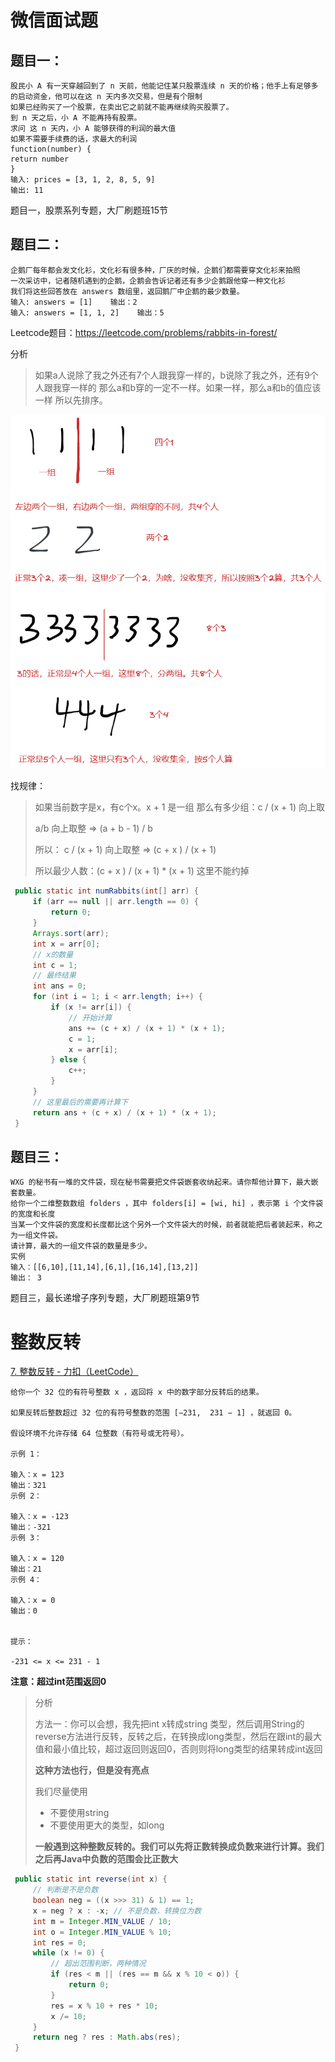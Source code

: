 # 微信面试题

## 题目一：

```shell
股民小 A 有一天穿越回到了 n 天前，他能记住某只股票连续 n 天的价格；他手上有足够多的启动资金，他可以在这 n 天内多次交易，但是有个限制
如果已经购买了一个股票，在卖出它之前就不能再继续购买股票了。
到 n 天之后，小 A 不能再持有股票。
求问 这 n 天内，小 A 能够获得的利润的最大值
如果不需要手续费的话，求最大的利润
function(number) {
return number
}
输入: prices = [3, 1, 2, 8, 5, 9]
输出: 11
```

题目一，股票系列专题，大厂刷题班15节

## 题目二：

```shell
企鹅厂每年都会发文化衫，文化衫有很多种，厂庆的时候，企鹅们都需要穿文化衫来拍照
一次采访中，记者随机遇到的企鹅，企鹅会告诉记者还有多少企鹅跟他穿一种文化衫
我们将这些回答放在 answers 数组里，返回鹅厂中企鹅的最少数量。
输入: answers = [1]    输出：2
输入: answers = [1, 1, 2]    输出：5
```

Leetcode题目：https://leetcode.com/problems/rabbits-in-forest/

分析

> 如果a人说除了我之外还有7个人跟我穿一样的，b说除了我之外，还有9个人跟我穿一样的
> 那么a和b穿的一定不一样。如果一样，那么a和b的值应该一样
> 所以先排序。

![image-20230504234415867](./img/27章-穿扯衫.png)



找规律：

> 如果当前数字是x，有c个x。x + 1 是一组    那么有多少组：c / (x + 1) 向上取
>
> a/b 向上取整 => (a + b - 1) / b
>
> 所以： c / (x + 1) 向上取整  => (c + x ) / (x + 1)
>
> 所以最少人数：(c + x ) / (x + 1) * (x + 1)    这里不能约掉

```java
 public static int numRabbits(int[] arr) {
     if (arr == null || arr.length == 0) {
         return 0;
     }
     Arrays.sort(arr);
     int x = arr[0];
     // x的数量
     int c = 1;
     // 最终结果
     int ans = 0;
     for (int i = 1; i < arr.length; i++) {
         if (x != arr[i]) {
             // 开始计算
             ans += (c + x) / (x + 1) * (x + 1);
             c = 1;
             x = arr[i];
         } else {
             c++;
         }
     }
     // 这里最后的需要再计算下
     return ans + (c + x) / (x + 1) * (x + 1);
 }
```

## 题目三：

```shell
WXG 的秘书有一堆的文件袋，现在秘书需要把文件袋嵌套收纳起来。请你帮他计算下，最大嵌套数量。
给你一个二维整数数组 folders ，其中 folders[i] = [wi, hi] ，表示第 i 个文件袋的宽度和长度
当某一个文件袋的宽度和长度都比这个另外一个文件袋大的时候，前者就能把后者装起来，称之为一组文件袋。
请计算，最大的一组文件袋的数量是多少。
实例
输入：[[6,10],[11,14],[6,1],[16,14],[13,2]]
输出： 3
```

题目三，最长递增子序列专题，大厂刷题班第9节

# 整数反转

[7. 整数反转 - 力扣（LeetCode）](https://leetcode.cn/problems/reverse-integer/)

```shell
给你一个 32 位的有符号整数 x ，返回将 x 中的数字部分反转后的结果。

如果反转后整数超过 32 位的有符号整数的范围 [−231,  231 − 1] ，就返回 0。

假设环境不允许存储 64 位整数（有符号或无符号）。

示例 1：

输入：x = 123
输出：321
示例 2：

输入：x = -123
输出：-321
示例 3：

输入：x = 120
输出：21
示例 4：

输入：x = 0
输出：0
 

提示：

-231 <= x <= 231 - 1
```

**注意：超过int范围返回0**

> 分析
>
> 方法一：你可以会想，我先把int x转成string 类型，然后调用String的reverse方法进行反转，反转之后，在转换成long类型，然后在跟int的最大值和最小值比较，超过返回则返回0，否则则将long类型的结果转成int返回
>
> **这种方法也行，但是没有亮点**
>
> 我们尽量使用
>
> - 不要使用string
> - 不要使用更大的类型，如long
>
> **一般遇到这种整数反转的。我们可以先将正数转换成负数来进行计算。我们之后再Java中负数的范围会比正数大**

```java
 public static int reverse(int x) {
     // 判断是不是负数
     boolean neg = ((x >>> 31) & 1) == 1;
     x = neg ? x : -x; // 不是负数，转换位为数
     int m = Integer.MIN_VALUE / 10;
     int o = Integer.MIN_VALUE % 10;
     int res = 0;
     while (x != 0) {
         // 超出范围判断，两种情况
         if (res < m || (res == m && x % 10 < o)) {
             return 0;
         }
         res = x % 10 + res * 10;
         x /= 10;
     }
     return neg ? res : Math.abs(res);
 }
```

